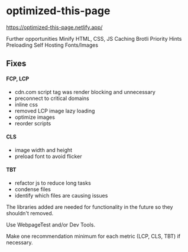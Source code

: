 # optimized-this-page

https://optimized-this-page.netlify.app/

Further opportunities
Minify HTML, CSS, JS
Caching
Brotli
Priority Hints
Preloading
Self Hosting Fonts/Images

## Fixes

#### FCP, LCP

- cdn.com script tag was render blocking and unnecessary
- preconnect to critical domains
- inline css
- removed LCP image lazy loading
- optimize images
- reorder scripts

#### CLS

- image width and height
- preload font to avoid flicker

#### TBT

- refactor js to reduce long tasks
- condense files
- identify which files are causing issues


The libraries added are needed for functionality in the future so they shouldn't removed.

Use WebpageTest and/or Dev Tools.

Make one recommendation minimum for each metric (LCP, CLS, TBT) if necessary.

